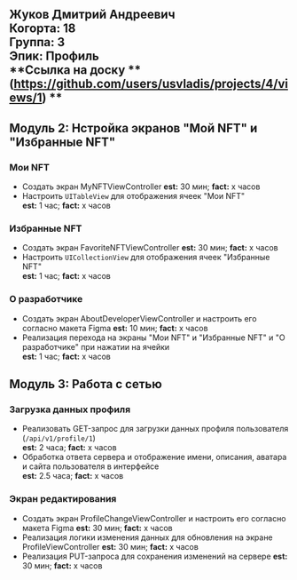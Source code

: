 Жуков Дмитрий Андреевич  
**Когорта:** 18  
**Группа:** 3  
**Эпик:** Профиль  
**Ссылка на доску ** (https://github.com/users/usvladis/projects/4/views/1) **
---

 

## Модуль 2: Нстройка экранов "Мой NFT" и "Избранные NFT" 

### Мои NFT
- Создать экран MyNFTViewController
  **est:** 30 мин; **fact:** x часов
- Настроить `UITableView` для отображения ячеек "Мои NFT"  
  **est:** 1 час; **fact:** x часов
### Избранные NFT
- Создать экран FavoriteNFTViewController
  **est:** 30 мин; **fact:** x часов
- Настроить `UICollectionView` для отображения ячеек "Избранные NFT"  
**est:** 1 час; **fact:** x часов
### О разработчике
- Создать экран AboutDeveloperViewController и настроить его согласно макета Figma
  **est:** 10 мин; **fact:** x часов
- Реализация перехода на экраны "Мои NFT" и "Избранные NFT" и "О разработчике" при нажатии на ячейки  
  **est:** 1 час; **fact:** x часов

## Модуль 3: Работа с сетью

### Загрузка данных профиля
- Реализовать GET-запрос для загрузки данных профиля пользователя (`/api/v1/profile/1`)  
  **est:** 2 часа; **fact:** x часов  
- Обработка ответа сервера и отображение имени, описания, аватара и сайта пользователя в интерфейсе  
  **est:** 2.5 часа; **fact:** x часов  

### Экран редактирования 
- Создать экран ProfileChangeViewController и настроить его согласно макета Figma
  **est:** 30 мин; **fact:** x часов  
- Реализация логики изменения данных для обновления на экране ProfileViewController
  **est:** 30 мин; **fact:** x часов  
- Реализация PUT-запроса для сохранения изменений на сервере
  **est:** 30 мин; **fact:** x часов  
